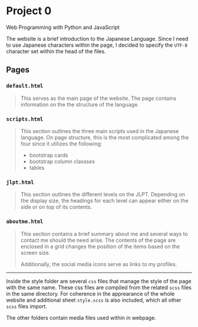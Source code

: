 # Project 0

Web Programming with Python and JavaScript

The website is a brief introduction to the Japanese Language. Since I need to use Japanese characters within
the page, I decided to specify the `UTF-8` character set within the head of the files.

## Pages

### `default.html`

> This serves as the main page of the website. The page contains information on the the structure of the language.

### `scripts.html`

> This section outlines the three main scripts used in the Japanese language. On page structure, this is the most complicated among the four since it utilizes the following:
>
>* bootstrap cards
>* bootstrap column classses
>* tables

### `jlpt.html`

>This section outlines the different levels on the JLPT. Depending on the display size, the headings for each level
>can appear either on the side or on top of its contents.

### `aboutme.html`

> This section contains a brief summary about me and several ways to contact me should the need arise.
  The contents of the page are enclosed in a grid changes the position of the items based on the screen size.
>
> Additionally, the social media icons serve as links to my profiles.

---

Inside the style folder are several `css` files that manage the style of the page with the same name. These css files are compiled from the related `scss` files in the same directory. For coherence in the apprearance of the whole website and additional sheet `style.scss` is also included, which all other `scss` files import.

The other folders contain media files used within in webpage.
